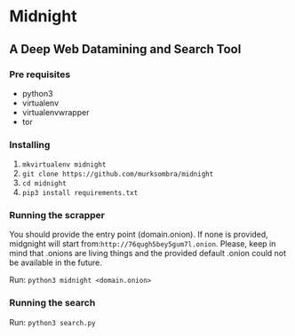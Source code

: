 # Midnight

## A Deep Web Datamining and Search Tool

### Pre requisites
* python3
* virtualenv
* virtualenvwrapper
* tor

### Installing
1. `mkvirtualenv midnight`
2. `git clone https://github.com/murksombra/midnight`
3. `cd midnight`
4. `pip3 install requirements.txt`


### Running the scrapper
You should provide the entry point (domain.onion). If none is provided, midgnight will start from:`http://76qugh5bey5gum7l.onion`.
Please, keep in mind that .onions are living things and the provided default .onion could not be available in the future.

Run: `python3 midnight <domain.onion>`

### Running the search
Run: `python3 search.py`


